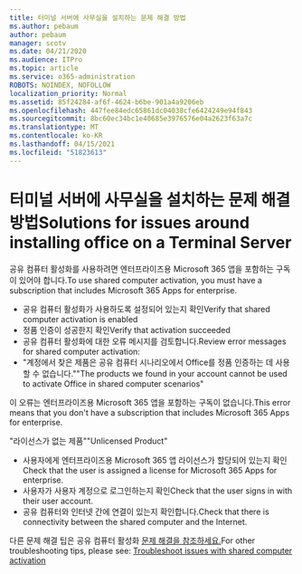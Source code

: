 ```yaml
---
title: 터미널 서버에 사무실을 설치하는 문제 해결 방법
ms.author: pebaum
author: pebaum
manager: scotv
ms.date: 04/21/2020
ms.audience: ITPro
ms.topic: article
ms.service: o365-administration
ROBOTS: NOINDEX, NOFOLLOW
localization_priority: Normal
ms.assetid: 85f24284-af6f-4624-b6be-901a4a9206eb
ms.openlocfilehash: 447fee84edc65861dc04038cfe6424249e94f843
ms.sourcegitcommit: 8bc60ec34bc1e40685e3976576e04a2623f63a7c
ms.translationtype: MT
ms.contentlocale: ko-KR
ms.lasthandoff: 04/15/2021
ms.locfileid: "51823613"
---
```

# <a name="solutions-for-issues-around-installing-office-on-a-terminal-server"></a><span data-ttu-id="e085d-102">터미널 서버에 사무실을 설치하는 문제 해결 방법</span><span class="sxs-lookup"><span data-stu-id="e085d-102">Solutions for issues around installing office on a Terminal Server</span></span>

<span data-ttu-id="e085d-103">공유 컴퓨터 활성화를 사용하려면 엔터프라이즈용 Microsoft 365 앱을 포함하는 구독이 있어야 합니다.</span><span class="sxs-lookup"><span data-stu-id="e085d-103">To use shared computer activation, you must have a subscription that includes Microsoft 365 Apps for enterprise.</span></span>
  
- <span data-ttu-id="e085d-104">공유 컴퓨터 활성화가 사용하도록 설정되어 있는지 확인</span><span class="sxs-lookup"><span data-stu-id="e085d-104">Verify that shared computer activation is enabled</span></span>
- <span data-ttu-id="e085d-105">정품 인증이 성공한지 확인</span><span class="sxs-lookup"><span data-stu-id="e085d-105">Verify that activation succeeded</span></span>
- <span data-ttu-id="e085d-106">공유 컴퓨터 활성화에 대한 오류 메시지를 검토합니다.</span><span class="sxs-lookup"><span data-stu-id="e085d-106">Review error messages for shared computer activation:</span></span>
- <span data-ttu-id="e085d-107">"계정에서 찾은 제품은 공유 컴퓨터 시나리오에서 Office를 정품 인증하는 데 사용할 수 없습니다."</span><span class="sxs-lookup"><span data-stu-id="e085d-107">"The products we found in your account cannot be used to activate Office in shared computer scenarios"</span></span>
  
<span data-ttu-id="e085d-108">이 오류는 엔터프라이즈용 Microsoft 365 앱을 포함하는 구독이 없습니다.</span><span class="sxs-lookup"><span data-stu-id="e085d-108">This error means that you don't have a subscription that includes Microsoft 365 Apps for enterprise.</span></span>

<span data-ttu-id="e085d-109">"라이선스가 없는 제품"</span><span class="sxs-lookup"><span data-stu-id="e085d-109">"Unlicensed Product"</span></span>

- <span data-ttu-id="e085d-110">사용자에게 엔터프라이즈용 Microsoft 365 앱 라이선스가 할당되어 있는지 확인</span><span class="sxs-lookup"><span data-stu-id="e085d-110">Check that the user is assigned a license for Microsoft 365 Apps for enterprise.</span></span>
- <span data-ttu-id="e085d-111">사용자가 사용자 계정으로 로그인하는지 확인</span><span class="sxs-lookup"><span data-stu-id="e085d-111">Check that the user signs in with their user account.</span></span>
- <span data-ttu-id="e085d-112">공유 컴퓨터와 인터넷 간에 연결이 있는지 확인합니다.</span><span class="sxs-lookup"><span data-stu-id="e085d-112">Check that there is connectivity between the shared computer and the Internet.</span></span>

<span data-ttu-id="e085d-113">다른 문제 해결 팁은 공유 컴퓨터 활성화 [문제 해결을 참조하세요.](https://docs.microsoft.com/DeployOffice/troubleshoot-shared-computer-activation)</span><span class="sxs-lookup"><span data-stu-id="e085d-113">For other troubleshooting tips, please see: [Troubleshoot issues with shared computer activation](https://docs.microsoft.com/DeployOffice/troubleshoot-shared-computer-activation)</span></span>